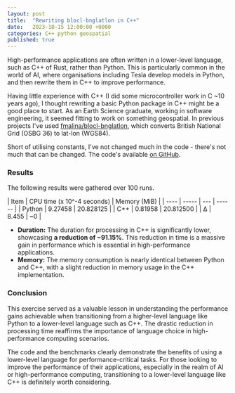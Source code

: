 ```yaml
---
layout: post
title:  "Rewriting blocl-bnglatlon in C++"
date:   2023-10-15 12:00:00 +0000
categories: C++ python geospatial
published: true
---
```

High-performance applications are often written in a lower-level language, such as C++ of Rust, rather than Python. This is particularly common in the world of AI, where organisations including Tesla develop models in Python, and then rewrite them in C++ to improve performance.

Having little experience with C++ (I did some microcontroller work in C ~10 years ago), I thought rewriting a basic Python package in C++ might be a good place to start. As an Earth Science graduate, working in software engineering, it seemed fitting to work on something geospatial. In previous projects I've used [fmalina/blocl-bnglatlon](https://github.com/fmalina/blocl-bnglatlon), which converts British National Grid (OSBG 36) to lat-lon (WGS84).

Short of utilising constants, I've not changed much in the code - there's not much that can be changed. The code's available [on GitHub](https://github.com/JKFSOM/bnglatlon-cpp).

### Results

The following results were gathered over 100 runs.

| Item | CPU time (x 10^-4 seconds) | Memory (MiB) |
| ---- | ----- | --- | ------ |
| Python | 9.27458 | 20.828125 |
| C++ | 0.81958 | 20.812500 |
| ∆ | 8.455 | ~0 |

- **Duration:** The duration for processing in C++ is significantly lower, showcasing **a reduction of −91.15%**. This reduction in time is a massive gain in performance which is essential in high-performance applications.
- **Memory:** The memory consumption is nearly identical between Python and C++, with a slight reduction in memory usage in the C++ implementation.

### Conclusion

This exercise served as a valuable lesson in understanding the performance gains achievable when transitioning from a higher-level language like Python to a lower-level language such as C++. The drastic reduction in processing time reaffirms the importance of language choice in high-performance computing scenarios.

The code and the benchmarks clearly demonstrate the benefits of using a lower-level language for performance-critical tasks. For those looking to improve the performance of their applications, especially in the realm of AI or high-performance computing, transitioning to a lower-level language like C++ is definitely worth considering.

